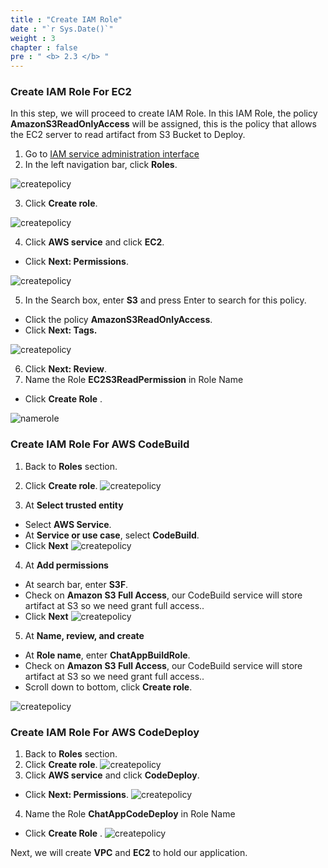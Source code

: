 ```yaml
---
title : "Create IAM Role"
date : "`r Sys.Date()`"
weight : 3
chapter : false
pre : " <b> 2.3 </b> "
---
```


### Create IAM Role For EC2

In this step, we will proceed to create IAM Role. In this IAM Role, the policy **AmazonS3ReadOnlyAccess** will be assigned, this is the policy that allows the EC2 server to read artifact from S3 Bucket to Deploy.

1. Go to [IAM service administration interface](https://console.aws.amazon.com/iamv2/)
2. In the left navigation bar, click **Roles**.

![createpolicy](/images/2.prerequisite/038-iamrole.png)

3. Click **Create role**.

![createpolicy](/images/2.prerequisite/039-iamrole.png)

4. Click **AWS service** and click **EC2**.
  + Click **Next: Permissions**.

![createpolicy](/images/2.prerequisite/041-iamrole.png)

5. In the Search box, enter **S3** and press Enter to search for this policy.
  + Click the policy **AmazonS3ReadOnlyAccess**.
  + Click **Next: Tags.**

![createpolicy](/images/2.prerequisite/040-iamrole.png)

6. Click **Next: Review**.
7. Name the Role **EC2S3ReadPermission** in Role Name
  + Click **Create Role** \.

![namerole](/images/2.prerequisite/042-iamrole.png)

### Create IAM Role For AWS CodeBuild
1. Back to **Roles** section.
2. Click **Create role**.
![createpolicy](/images/2.prerequisite/045-iamrole.png)

3. At **Select trusted entity**
  + Select **AWS Service**.
  + At **Service or use case**, select **CodeBuild**.
  + Click **Next**
![createpolicy](/images/2.prerequisite/046-iamrole.png)

4. At **Add permissions**
  + At search bar, enter **S3F**.
  + Check on **Amazon S3 Full Access**, our CodeBuild service will store artifact at S3 so we need grant full access..
  + Click **Next**
![createpolicy](/images/2.prerequisite/047-iamrole.png)

5. At **Name, review, and create**
  + At **Role name**, enter **ChatAppBuildRole**.
  + Check on **Amazon S3 Full Access**, our CodeBuild service will store artifact at S3 so we need grant full access..
  + Scroll down to bottom, click **Create role**.

![createpolicy](/images/2.prerequisite/048-iamrole.png)

### Create IAM Role For AWS CodeDeploy
1. Back to **Roles** section.
2. Click **Create role**.
![createpolicy](/images/2.prerequisite/039-iamrole.png)
3. Click **AWS service** and click **CodeDeploy**.
  + Click **Next: Permissions**.
![createpolicy](/images/2.prerequisite/043-iamrole.png)
4. Name the Role **ChatAppCodeDeploy** in Role Name
  + Click **Create Role** \.
![createpolicy](/images/2.prerequisite/044-iamrole.png)

Next, we will create **VPC** and **EC2** to hold our application.